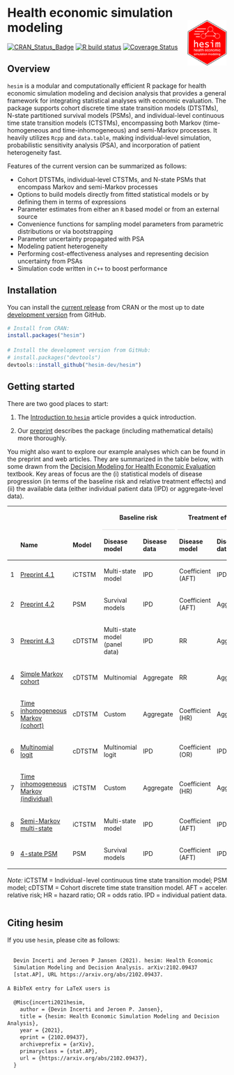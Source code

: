 
# Health economic simulation modeling <img src="man/figures/logo.png" align="right" width="90" />

<!-- badges: start -->

[![CRAN\_Status\_Badge](https://www.r-pkg.org/badges/version/hesim)](https://cran.r-project.org/package=hesim)
[![R build
status](https://github.com/hesim-dev/hesim/workflows/R-CMD-check/badge.svg)](https://github.com/hesim-dev/hesim/actions)
[![Coverage
Status](https://codecov.io/gh/hesim-dev/hesim/branch/master/graph/badge.svg)](https://codecov.io/gh/hesim-dev/hesim)
<!-- badges: end -->

## Overview

`hesim` is a modular and computationally efficient R package for health
economic simulation modeling and decision analysis that provides a
general framework for integrating statistical analyses with economic
evaluation. The package supports cohort discrete time state transition
models (DTSTMs), N-state partitioned survival models (PSMs), and
individual-level continuous time state transition models (CTSTMs),
encompassing both Markov (time-homogeneous and time-inhomogeneous) and
semi-Markov processes. It heavily utilizes `Rcpp` and `data.table`,
making individual-level simulation, probabilistic sensitivity analysis
(PSA), and incorporation of patient heterogeneity fast.

Features of the current version can be summarized as follows:

  - Cohort DTSTMs, individual-level CTSTMs, and N-state PSMs that
    encompass Markov and semi-Markov processes
  - Options to build models directly from fitted statistical models or
    by defining them in terms of expressions
  - Parameter estimates from either an `R` based model or from an
    external source
  - Convenience functions for sampling model parameters from parametric
    distributions or via bootstrapping
  - Parameter uncertainty propagated with PSA
  - Modeling patient heterogeneity
  - Performing cost-effectiveness analyses and representing decision
    uncertainty from PSAs
  - Simulation code written in `C++` to boost performance

## Installation

You can install the [current
release](https://hesim-dev.github.io/hesim/) from CRAN or the most up to
date [development version](https://hesim-dev.github.io/hesim/dev/) from
GitHub.

``` r
# Install from CRAN:
install.packages("hesim")

# Install the development version from GitHub:
# install.packages("devtools")
devtools::install_github("hesim-dev/hesim")
```

## Getting started

There are two good places to start:

1.  The [Introduction to
    `hesim`](https://hesim-dev.github.io/hesim/articles/intro.html)
    article provides a quick introduction.

2.  Our [preprint](https://arxiv.org/abs/2102.09437) describes the
    package (including mathematical details) more thoroughly.

You might also want to explore our example analyses which can be found
in the preprint and web articles. They are summarized in the table
below, with some drawn from the [Decision Modeling for Health Economic
Evaluation](https://www.herc.ox.ac.uk/downloads/decision-modelling-for-health-economic-evaluation)
textbook. Key areas of focus are the (i) statistical models of disease
progression (in terms of the baseline risk and relative treatment
effects) and (ii) the available data (either individual patient data
(IPD) or aggregate-level data).

<table class="table" style="margin-left: auto; margin-right: auto;">

<thead>

<tr>

<th style="empty-cells: hide;border-bottom:hidden;" colspan="1">

</th>

<th style="empty-cells: hide;border-bottom:hidden;" colspan="1">

</th>

<th style="empty-cells: hide;border-bottom:hidden;" colspan="1">

</th>

<th style="border-bottom:hidden;padding-bottom:0; padding-left:3px;padding-right:3px;text-align: center; " colspan="2">

<div style="border-bottom: 1px solid #ddd; padding-bottom: 5px; ">

Baseline risk

</div>

</th>

<th style="border-bottom:hidden;padding-bottom:0; padding-left:3px;padding-right:3px;text-align: center; " colspan="2">

<div style="border-bottom: 1px solid #ddd; padding-bottom: 5px; ">

Treatment effect

</div>

</th>

<th style="empty-cells: hide;border-bottom:hidden;" colspan="1">

</th>

</tr>

<tr>

<th style="text-align:left;">

</th>

<th style="text-align:left;">

Name

</th>

<th style="text-align:left;">

Model

</th>

<th style="text-align:left;">

Disease model

</th>

<th style="text-align:left;">

Disease data

</th>

<th style="text-align:left;">

Disease model

</th>

<th style="text-align:left;">

Disease data

</th>

<th style="text-align:left;">

Application

</th>

</tr>

</thead>

<tbody>

<tr>

<td style="text-align:left;">

1

</td>

<td style="text-align:left;width: 15em; ">

<a href="https://arxiv.org/pdf/2102.09437.pdf" style="     ">Preprint
4.1</a>

</td>

<td style="text-align:left;">

iCTSTM

</td>

<td style="text-align:left;">

Multi-state model

</td>

<td style="text-align:left;">

IPD

</td>

<td style="text-align:left;">

Coefficient (AFT)

</td>

<td style="text-align:left;">

IPD

</td>

<td style="text-align:left;">

Oncology

</td>

</tr>

<tr>

<td style="text-align:left;">

2

</td>

<td style="text-align:left;width: 15em; ">

<a href="https://arxiv.org/pdf/2102.09437.pdf" style="     ">Preprint
4.2</a>

</td>

<td style="text-align:left;">

PSM

</td>

<td style="text-align:left;">

Survival models

</td>

<td style="text-align:left;">

IPD

</td>

<td style="text-align:left;">

Coefficient (AFT)

</td>

<td style="text-align:left;">

Aggregate

</td>

<td style="text-align:left;">

Oncology

</td>

</tr>

<tr>

<td style="text-align:left;">

3

</td>

<td style="text-align:left;width: 15em; ">

<a href="https://arxiv.org/pdf/2102.09437.pdf" style="     ">Preprint
4.3</a>

</td>

<td style="text-align:left;">

cDTSTM

</td>

<td style="text-align:left;">

Multi-state model (panel data)

</td>

<td style="text-align:left;">

IPD

</td>

<td style="text-align:left;">

RR

</td>

<td style="text-align:left;">

Aggregate

</td>

<td style="text-align:left;">

Oncology

</td>

</tr>

<tr>

<td style="text-align:left;">

4

</td>

<td style="text-align:left;width: 15em; ">

<a href="https://hesim-dev.github.io/hesim/articles/markov-cohort.html" style="     ">Simple
Markov cohort</a>

</td>

<td style="text-align:left;">

cDTSTM

</td>

<td style="text-align:left;">

Multinomial

</td>

<td style="text-align:left;">

Aggregate

</td>

<td style="text-align:left;">

RR

</td>

<td style="text-align:left;">

Aggregate

</td>

<td style="text-align:left;">

HIV

</td>

</tr>

<tr>

<td style="text-align:left;">

5

</td>

<td style="text-align:left;width: 15em; ">

<a href="https://hesim-dev.github.io/hesim/articles/markov-inhomogeneous-cohort.html" style="     ">Time
inhomogeneous Markov (cohort)</a>

</td>

<td style="text-align:left;">

cDTSTM

</td>

<td style="text-align:left;">

Custom

</td>

<td style="text-align:left;">

Aggregate

</td>

<td style="text-align:left;">

Coefficient (HR)

</td>

<td style="text-align:left;">

Aggregate

</td>

<td style="text-align:left;">

Hip replacement

</td>

</tr>

<tr>

<td style="text-align:left;">

6

</td>

<td style="text-align:left;width: 15em; ">

<a href="https://hesim-dev.github.io/hesim/articles/mlogit.html" style="     ">Multinomial
logit</a>

</td>

<td style="text-align:left;">

cDTSTM

</td>

<td style="text-align:left;">

Multinomial logit

</td>

<td style="text-align:left;">

IPD

</td>

<td style="text-align:left;">

Coefficient (OR)

</td>

<td style="text-align:left;">

IPD

</td>

<td style="text-align:left;">

Generic

</td>

</tr>

<tr>

<td style="text-align:left;">

7

</td>

<td style="text-align:left;width: 15em; ">

<a href="https://hesim-dev.github.io/hesim/articles/markov-inhomogeneous-indiv.html" style="     ">Time
inhomogeneous Markov (individual)</a>

</td>

<td style="text-align:left;">

iCTSTM

</td>

<td style="text-align:left;">

Custom

</td>

<td style="text-align:left;">

Aggregate

</td>

<td style="text-align:left;">

Coefficient (HR)

</td>

<td style="text-align:left;">

Aggregate

</td>

<td style="text-align:left;">

Hip replacement

</td>

</tr>

<tr>

<td style="text-align:left;">

8

</td>

<td style="text-align:left;width: 15em; ">

<a href="https://hesim-dev.github.io/hesim/articles/mstate.html" style="     ">Semi-Markov
multi-state</a>

</td>

<td style="text-align:left;">

iCTSTM

</td>

<td style="text-align:left;">

Multi-state model

</td>

<td style="text-align:left;">

IPD

</td>

<td style="text-align:left;">

Coefficient (AFT)

</td>

<td style="text-align:left;">

IPD

</td>

<td style="text-align:left;">

Generic

</td>

</tr>

<tr>

<td style="text-align:left;">

9

</td>

<td style="text-align:left;width: 15em; ">

<a href="https://hesim-dev.github.io/hesim/articles/psm.html" style="     ">4-state
PSM</a>

</td>

<td style="text-align:left;">

PSM

</td>

<td style="text-align:left;">

Survival models

</td>

<td style="text-align:left;">

IPD

</td>

<td style="text-align:left;">

Coefficient (AFT)

</td>

<td style="text-align:left;">

IPD

</td>

<td style="text-align:left;">

Oncology

</td>

</tr>

</tbody>

<tfoot>

<tr>

<td style="padding: 0; border: 0;" colspan="100%">

<span style="font-style: italic;">Note: </span> <sup></sup> iCTSTM =
Individual-level continuous time state transition model; PSM =
partitioned survival model; cDTSTM = Cohort discrete time state
transition model. AFT = accelerated failure time; RR = relative risk; HR
= hazard ratio; OR = odds ratio. IPD = individual patient data.

</td>

</tr>

</tfoot>

</table>

## Citing hesim

If you use `hesim`, please cite as follows:

``` 

  Devin Incerti and Jeroen P Jansen (2021). hesim: Health Economic
  Simulation Modeling and Decision Analysis. arXiv:2102.09437
  [stat.AP], URL https://arxiv.org/abs/2102.09437.

A BibTeX entry for LaTeX users is

  @Misc{incerti2021hesim,
    author = {Devin Incerti and Jeroen P. Jansen},
    title = {hesim: Health Economic Simulation Modeling and Decision Analysis},
    year = {2021},
    eprint = {2102.09437},
    archiveprefix = {arXiv},
    primaryclass = {stat.AP},
    url = {https://arxiv.org/abs/2102.09437},
  }
```
